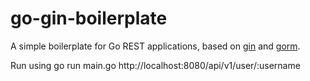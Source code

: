 # go-gin-boilerplate
A simple boilerplate for Go REST applications, 
based on [gin](https://github.com/gin-gonic/gin) and [gorm](https://github.com/go-gorm/gorm).

Run using go run main.go
http://localhost:8080/api/v1/user/:username
